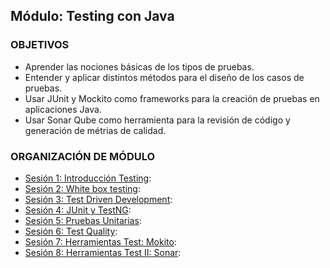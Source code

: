  
## Módulo: Testing con Java

### OBJETIVOS
 - Aprender las nociones básicas de los tipos de pruebas.
 - Entender y aplicar distintos métodos para el diseño de los casos de pruebas.
 - Usar JUnit y Mockito como frameworks para la creación de pruebas en aplicaciones Java.
 - Usar Sonar Qube como herramienta para la revisión de código y generación de métrias de calidad.

 ### ORGANIZACIÓN DE MÓDULO 
 
- [Sesión 1: Introducción Testing](Sesion-01/): 
- [Sesión 2: White box testing](Sesion-02/):
- [Sesión 3: Test Driven Development](Sesion-03/):
- [Sesión 4: JUnit y TestNG](Sesion-04/):
- [Sesión 5: Pruebas Unitarias](Sesion-05/): 
- [Sesión 6: Test Quality](Sesion-06/):
- [Sesión 7: Herramientas Test:  Mokito](Sesion-07/):
- [Sesión 8: Herramientas Test II: Sonar](Sesion-08/):


